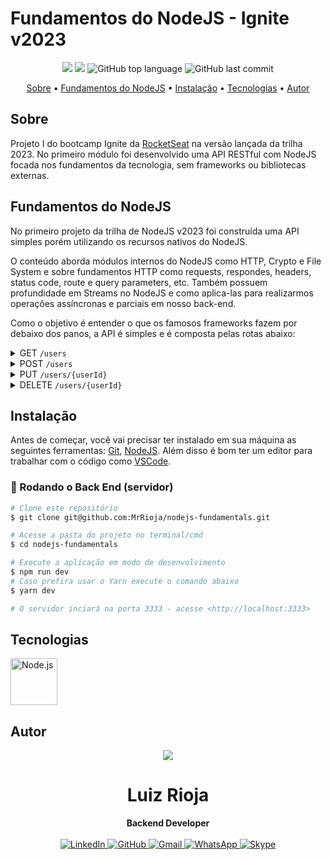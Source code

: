 # Fundamentos do NodeJS - Ignite v2023

<p align="center">
  <img src="https://img.shields.io/static/v1?label=nodejs&message=fundamentals&color=blueviolet&style=for-the-badge"/>
  <img src="https://img.shields.io/github/license/MrRioja/nodejs-fundamentals?color=blueviolet&logo=License&style=for-the-badge"/>
  <img alt="GitHub top language" src="https://img.shields.io/github/languages/top/MrRioja/nodejs-fundamentals?color=blueviolet&logo=JavaScript&logoColor=white&style=for-the-badge">
  <img alt="GitHub last commit" src="https://img.shields.io/github/last-commit/MrRioja/nodejs-fundamentals?color=blueviolet&style=for-the-badge">
</p>

<p align="center">
  <a href="#sobre">Sobre</a> •
  <a href="#fundamentos-do-nodejs">Fundamentos do NodeJS</a> •
  <a href="#instalação">Instalação</a> •
  <a href="#tecnologias">Tecnologias</a> •
  <a href="#autor">Autor</a>
</p>

## Sobre

Projeto I do bootcamp Ignite da [RocketSeat](https://www.rocketseat.com.br/) na versão lançada da trilha 2023. No primeiro módulo foi desenvolvido uma API RESTful com NodeJS focada nos fundamentos da tecnologia, sem frameworks ou bibliotecas externas.

## Fundamentos do NodeJS

No primeiro projeto da trilha de NodeJS v2023 foi construída uma API simples porém utilizando os recursos nativos do NodeJS.

O conteúdo aborda módulos internos do NodeJS como HTTP, Crypto e File System e sobre fundamentos HTTP como requests, respondes, headers, status code, route e query parameters, etc. Também possuem profundidade em Streams no NodeJS e como aplica-las para realizarmos operações assíncronas e parciais em nosso back-end.

Como o objetivo é entender o que os famosos frameworks fazem por debaixo dos panos, a API é simples e é composta pelas rotas abaixo:

<details>
  <summary>GET <code>/users</code></summary>
  <br>
  Rota para listar os usuários cadastrados. Seu retorno será um JSON com um array contendo os objetos de todos os usuários cadastrados.
</details>

<details>
  <summary>POST <code>/users</code></summary>
  <br>
  Rota para cadastrar um novo usuário. O corpo da requisição é semelhante ao exemplo abaixo e a rota não retornará nada além do status code <code>201</code>.
  <br>
  <pre>
    <code>
      {
        "name": "John Doe",
        "email": "johndoe@example.com"
      }
    </code>
  </pre>
</details>

<details>
  <summary>PUT <code>/users/{userId}</code></summary>
  <br>
  Rota para atualizar o cadastro de um usuário. A rota recebe como parâmetro o id do usuário a ser atualizado e o corpo da requisição é semelhante ao exemplo abaixo e substituirá os dados preenchidos anteriormente. A rota não retornará nada além do status code <code>204</code>.
  <br>
  <pre>
    <code>
      {
        "name": "John Doe",
        "email": "johndoe@example.com"
      }
    </code>
  </pre>
</details>

<details>
  <summary>DELETE <code>/users/{userId}</code></summary>
  <br>
  Rota para remover o cadastro de um usuário. A rota recebe como parâmetro o id do usuário a ser excluído. A rota não retornará nada além do status code <code>204</code>.
</details>

## Instalação

Antes de começar, você vai precisar ter instalado em sua máquina as seguintes ferramentas:
[Git](https://git-scm.com), [NodeJS](https://nodejs.org/en/).
Além disso é bom ter um editor para trabalhar com o código como [VSCode](https://code.visualstudio.com/).

### 🎲 Rodando o Back End (servidor)

```bash
# Clone este repositório
$ git clone git@github.com:MrRioja/nodejs-fundamentals.git

# Acesse a pasta do projeto no terminal/cmd
$ cd nodejs-fundamentals

# Execute a aplicação em modo de desenvolvimento
$ npm run dev
# Caso prefira usar o Yarn execute o comando abaixo
$ yarn dev

# O servidor inciará na porta 3333 - acesse <http://localhost:3333>
```

## Tecnologias

<img src="https://profilinator.rishav.dev/skills-assets/nodejs-original-wordmark.svg" alt="Node.js" height="75" />

## Autor

<div align="center">
<img src="https://images.weserv.nl/?url=avatars.githubusercontent.com/u/55336456?v=4&h=100&w=100&fit=cover&mask=circle&maxage=7d" />
<h1>Luiz Rioja</h1>
<strong>Backend Developer</strong>
<br/>
<br/>

<a href="https://linkedin.com/in/luizrioja" target="_blank">
<img alt="LinkedIn" src="https://img.shields.io/badge/linkedin-%230077B5.svg?style=for-the-badge&logo=linkedin&logoColor=white"/>
</a>

<a href="https://github.com/mrrioja" target="_blank">
<img alt="GitHub" src="https://img.shields.io/badge/github-%23121011.svg?style=for-the-badge&logo=github&logoColor=white"/>
</a>

<a href="mailto:lulyrioja@gmail.com?subject=Fala%20Dev" target="_blank">
<img alt="Gmail" src="https://img.shields.io/badge/Gmail-D14836?style=for-the-badge&logo=gmail&logoColor=white" />
</a>

<a href="https://api.whatsapp.com/send?phone=5511933572652" target="_blank">
<img alt="WhatsApp" src="https://img.shields.io/badge/WhatsApp-25D366?style=for-the-badge&logo=whatsapp&logoColor=white"/>
</a>

<a href="https://join.skype.com/invite/tvBbOq03j5Uu" target="_blank">
<img alt="Skype" src="https://img.shields.io/badge/SKYPE-%2300AFF0.svg?style=for-the-badge&logo=Skype&logoColor=white"/>
</a>

<br/>
<br/>
</div>
